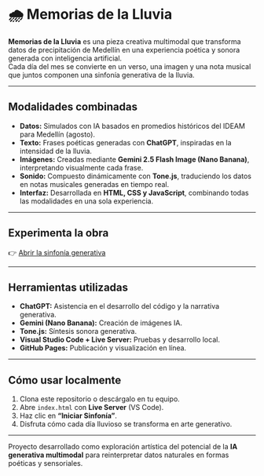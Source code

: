# 🌧️ Memorias de la Lluvia

**Memorias de la Lluvia** es una pieza creativa multimodal que transforma datos de precipitación de Medellín en una experiencia poética y sonora generada con inteligencia artificial.  
Cada día del mes se convierte en un verso, una imagen y una nota musical que juntos componen una sinfonía generativa de la lluvia.

---

## Modalidades combinadas
- **Datos:** Simulados con IA basados en promedios históricos del IDEAM para Medellín (agosto).  
- **Texto:** Frases poéticas generadas con **ChatGPT**, inspiradas en la intensidad de la lluvia.  
- **Imágenes:** Creadas mediante **Gemini 2.5 Flash Image (Nano Banana)**, interpretando visualmente cada frase.  
- **Sonido:** Compuesto dinámicamente con **Tone.js**, traduciendo los datos en notas musicales generadas en tiempo real.  
- **Interfaz:** Desarrollada en **HTML, CSS y JavaScript**, combinando todas las modalidades en una sola experiencia.  

---

## Experimenta la obra
👉 [Abrir la sinfonía generativa](https://mtem1132-ai.github.io/memorias-de-la-lluvia/)  

---

## Herramientas utilizadas
- **ChatGPT:** Asistencia en el desarrollo del código y la narrativa generativa.  
- **Gemini (Nano Banana):** Creación de imágenes IA.  
- **Tone.js:** Síntesis sonora generativa.  
- **Visual Studio Code + Live Server:** Pruebas y desarrollo local.  
- **GitHub Pages:** Publicación y visualización en línea.  

---

## Cómo usar localmente
1. Clona este repositorio o descárgalo en tu equipo.  
2. Abre `index.html` con **Live Server** (VS Code).  
3. Haz clic en **“Iniciar Sinfonía”**.  
4. Disfruta cómo cada día lluvioso se transforma en arte generativo.  

---

Proyecto desarrollado como exploración artística del potencial de la **IA generativa multimodal** para reinterpretar datos naturales en formas poéticas y sensoriales.



